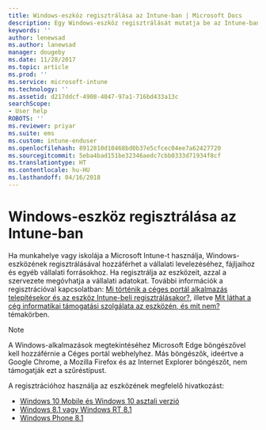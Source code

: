 ```yaml
---
title: Windows-eszköz regisztrálása az Intune-ban | Microsoft Docs
description: Egy Windows-eszköz regisztrálását mutatja be az Intune-ban
keywords: ''
author: lenewsad
ms.author: lanewsad
manager: dougeby
ms.date: 11/28/2017
ms.topic: article
ms.prod: ''
ms.service: microsoft-intune
ms.technology: ''
ms.assetid: d217ddcf-4908-4047-97a1-716bd433a13c
searchScope:
- User help
ROBOTS: ''
ms.reviewer: priyar
ms.suite: ems
ms.custom: intune-enduser
ms.openlocfilehash: 8912810d10468bd0b37e5cfcec04ee7a62427720
ms.sourcegitcommit: 5eba4bad151be32346aedc7cbb0333d71934f8cf
ms.translationtype: HT
ms.contentlocale: hu-HU
ms.lasthandoff: 04/16/2018
---
```

# <a name="enroll-your-windows-device-in-intune"></a>Windows-eszköz regisztrálása az Intune-ban

Ha munkahelye vagy iskolája a Microsoft Intune-t használja, Windows-eszközének regisztrálásával hozzáférhet a vállalati levelezéséhez, fájljaihoz és egyéb vállalati forrásokhoz. Ha regisztrálja az eszközeit, azzal a szervezete megóvhatja a vállalati adatokat. További információk a regisztrációval kapcsolatban: [Mi történik a céges portál alkalmazás telepítésekor és az eszköz Intune-beli regisztrálásakor?](what-happens-if-you-install-the-company-portal-app-and-enroll-your-device-in-intune-windows.md), illetve [Mit láthat a cég informatikai támogatási szolgálata az eszközén, és mit nem?](what-info-can-your-company-see-when-you-enroll-your-device-in-intune.md) témakörben.

> [!NOTE]
> A Windows-alkalmazások megtekintéséhez Microsoft Edge böngészővel kell hozzáférnie a Céges portál webhelyhez. Más böngészők, ideértve a Google Chrome, a Mozilla Firefox és az Internet Explorer böngészőt, nem támogatják ezt a szűréstípust.


A regisztrációhoz használja az eszközének megfelelő hivatkozást:

-  [Windows 10 Mobile és Windows 10 asztali verzió](enroll-your-w10-phone-or-w10-pc-windows.md)
-  [Windows 8.1 vagy Windows RT 8.1](enroll-your-w81-or-rt81-windows.md)
-  [Windows Phone 8.1](enroll-your-wp81-windows.md)
